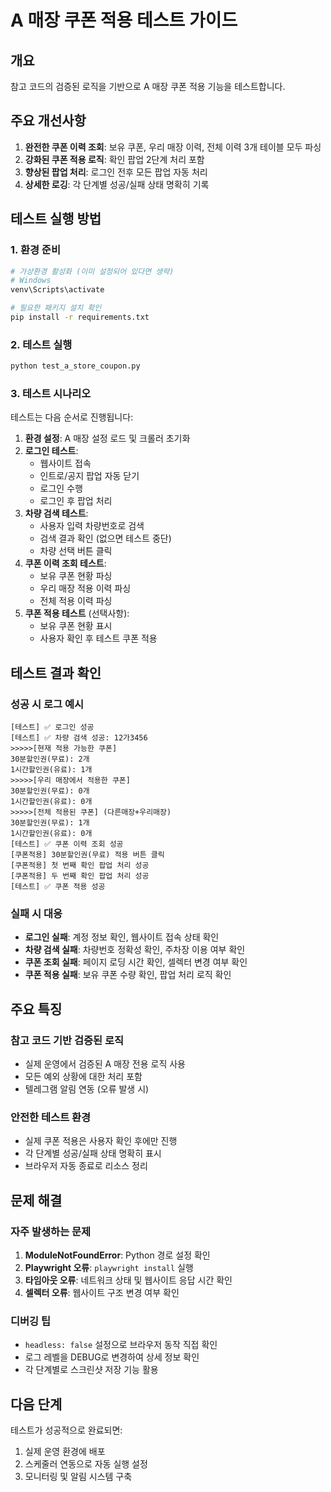 # A 매장 쿠폰 적용 테스트 가이드

## 개요
참고 코드의 검증된 로직을 기반으로 A 매장 쿠폰 적용 기능을 테스트합니다.

## 주요 개선사항
1. **완전한 쿠폰 이력 조회**: 보유 쿠폰, 우리 매장 이력, 전체 이력 3개 테이블 모두 파싱
2. **강화된 쿠폰 적용 로직**: 확인 팝업 2단계 처리 포함
3. **향상된 팝업 처리**: 로그인 전후 모든 팝업 자동 처리
4. **상세한 로깅**: 각 단계별 성공/실패 상태 명확히 기록

## 테스트 실행 방법

### 1. 환경 준비
```bash
# 가상환경 활성화 (이미 설정되어 있다면 생략)
# Windows
venv\Scripts\activate

# 필요한 패키지 설치 확인
pip install -r requirements.txt
```

### 2. 테스트 실행
```bash
python test_a_store_coupon.py
```

### 3. 테스트 시나리오
테스트는 다음 순서로 진행됩니다:

1. **환경 설정**: A 매장 설정 로드 및 크롤러 초기화
2. **로그인 테스트**: 
   - 웹사이트 접속
   - 인트로/공지 팝업 자동 닫기
   - 로그인 수행
   - 로그인 후 팝업 처리
3. **차량 검색 테스트**:
   - 사용자 입력 차량번호로 검색
   - 검색 결과 확인 (없으면 테스트 중단)
   - 차량 선택 버튼 클릭
4. **쿠폰 이력 조회 테스트**:
   - 보유 쿠폰 현황 파싱
   - 우리 매장 적용 이력 파싱
   - 전체 적용 이력 파싱
5. **쿠폰 적용 테스트** (선택사항):
   - 보유 쿠폰 현황 표시
   - 사용자 확인 후 테스트 쿠폰 적용

## 테스트 결과 확인

### 성공 시 로그 예시
```
[테스트] ✅ 로그인 성공
[테스트] ✅ 차량 검색 성공: 12가3456
>>>>>[현재 적용 가능한 쿠폰]
30분할인권(무료): 2개
1시간할인권(유료): 1개
>>>>>[우리 매장에서 적용한 쿠폰]
30분할인권(무료): 0개
1시간할인권(유료): 0개
>>>>>[전체 적용된 쿠폰] (다른매장+우리매장)
30분할인권(무료): 1개
1시간할인권(유료): 0개
[테스트] ✅ 쿠폰 이력 조회 성공
[쿠폰적용] 30분할인권(무료) 적용 버튼 클릭
[쿠폰적용] 첫 번째 확인 팝업 처리 성공
[쿠폰적용] 두 번째 확인 팝업 처리 성공
[테스트] ✅ 쿠폰 적용 성공
```

### 실패 시 대응
- **로그인 실패**: 계정 정보 확인, 웹사이트 접속 상태 확인
- **차량 검색 실패**: 차량번호 정확성 확인, 주차장 이용 여부 확인
- **쿠폰 조회 실패**: 페이지 로딩 시간 확인, 셀렉터 변경 여부 확인
- **쿠폰 적용 실패**: 보유 쿠폰 수량 확인, 팝업 처리 로직 확인

## 주요 특징

### 참고 코드 기반 검증된 로직
- 실제 운영에서 검증된 A 매장 전용 로직 사용
- 모든 예외 상황에 대한 처리 포함
- 텔레그램 알림 연동 (오류 발생 시)

### 안전한 테스트 환경
- 실제 쿠폰 적용은 사용자 확인 후에만 진행
- 각 단계별 성공/실패 상태 명확히 표시
- 브라우저 자동 종료로 리소스 정리

## 문제 해결

### 자주 발생하는 문제
1. **ModuleNotFoundError**: Python 경로 설정 확인
2. **Playwright 오류**: `playwright install` 실행
3. **타임아웃 오류**: 네트워크 상태 및 웹사이트 응답 시간 확인
4. **셀렉터 오류**: 웹사이트 구조 변경 여부 확인

### 디버깅 팁
- `headless: false` 설정으로 브라우저 동작 직접 확인
- 로그 레벨을 DEBUG로 변경하여 상세 정보 확인
- 각 단계별로 스크린샷 저장 기능 활용

## 다음 단계
테스트가 성공적으로 완료되면:
1. 실제 운영 환경에 배포
2. 스케줄러 연동으로 자동 실행 설정
3. 모니터링 및 알림 시스템 구축 